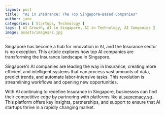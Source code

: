 ```yaml
---
layout: post
title:  "AI in Insurance: The Top Singapore-Based Companies"
author: jane
categories: [ Startups, Technology ]
tags: [ AI Growth, AI in Singapore, AI in Technology, AI Companies ]
image: assets/images/2.jpg
---
```


Singapore has become a hub for innovation in AI, and the Insurance sector is no exception. This article explores how top AI companies are transforming the Insurance landscape in Singapore.

Singapore's AI companies are leading the way in Insurance, creating more efficient and intelligent systems that can process vast amounts of data, predict trends, and automate labor-intensive tasks. This revolution is streamlining workflows and opening new opportunities.

With AI continuing to redefine Insurance in Singapore, businesses can find their competitive edge by partnering with platforms like <a href="https://ai.supremacy.sg" target="_blank"> ai.supremacy.sg </a>. This platform offers key insights, partnerships, and support to ensure that AI startups thrive in a rapidly changing market.
